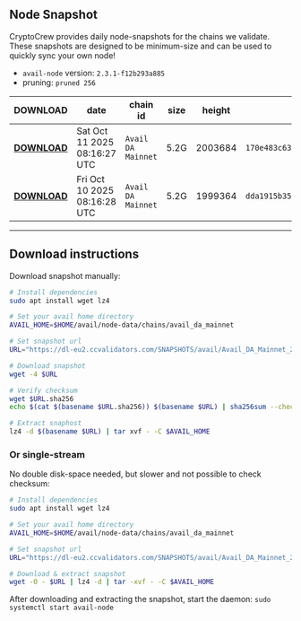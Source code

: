 ## Node Snapshot
CryptoCrew provides daily node-snapshots for the chains we validate. These snapshots are designed to be minimum-size and can be used to quickly sync your own node!  
 
- `avail-node` version: `2.3.1-f12b293a885`
- pruning: `pruned 256`
 
| DOWNLOAD | date | chain id | size | height | checksum |
| -------- | ---- | -------- | ---- | ------ | -------- |
| **[DOWNLOAD](https://dl-eu2.ccvalidators.com/SNAPSHOTS/avail/Avail_DA_Mainnet_2003684.tar.lz4)** | Sat Oct 11 2025 08:16:27 UTC | `Avail DA Mainnet` | 5.2G | 2003684 | `170e483c63628e45ee535d34dc628b89e8c1ee06e86edf8e24a9dcaf2fbd5e6d` |
| **[DOWNLOAD](https://dl-eu2.ccvalidators.com/SNAPSHOTS/avail/Avail_DA_Mainnet_1999364.tar.lz4)** | Fri Oct 10 2025 08:16:28 UTC | `Avail DA Mainnet` | 5.2G | 1999364 | `dda1915b354ca27511af120960f5b5e686996e4b30a25a5420a90e071113ac2c` |
---

## Download instructions
Download snapshot manually:
```sh
# Install dependencies
sudo apt install wget lz4

# Set your avail home directory
AVAIL_HOME=$HOME/avail/node-data/chains/avail_da_mainnet

# Set snapshot url
URL="https://dl-eu2.ccvalidators.com/SNAPSHOTS/avail/Avail_DA_Mainnet_2003684.tar.lz4"

# Download snapshot
wget -4 $URL

# Verify checksum
wget $URL.sha256
echo $(cat $(basename $URL.sha256)) $(basename $URL) | sha256sum --check

# Extract snaphost
lz4 -d $(basename $URL) | tar xvf - -C $AVAIL_HOME
```

### Or single-stream
No double disk-space needed, but slower and not possible to check checksum:
```sh
# Install dependencies
sudo apt install wget lz4

# Set your avail home directory
AVAIL_HOME=$HOME/avail/node-data/chains/avail_da_mainnet

# Set snapshot url
URL="https://dl-eu2.ccvalidators.com/SNAPSHOTS/avail/Avail_DA_Mainnet_2003684.tar.lz4"

# Download & extract snapshot
wget -O - $URL | lz4 -d | tar -xvf - -C $AVAIL_HOME
```

After downloading and extracting the snapshot, start the daemon: `sudo systemctl start avail-node`
